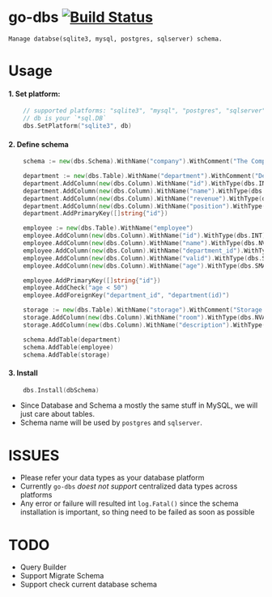 # go-dbs [![Build Status](https://travis-ci.org/luanphandinh/go-dbs.svg?branch=master)](https://travis-ci.org/luanphandinh/go-dbs)
```
Manage databse(sqlite3, mysql, postgres, sqlserver) schema.
```

# Usage
#### 1. Set platform:
```go
    // supported platforms: "sqlite3", "mysql", "postgres", "sqlserver"
    // db is your `*sql.DB`
    dbs.SetPlatform("sqlite3", db)

```

#### 2. Define schema
```go
    schema := new(dbs.Schema).WithName("company").WithComment("The Company Schema")

    department := new(dbs.Table).WithName("department").WithComment("Departments of company")
    department.AddColumn(new(dbs.Column).WithName("id").WithType(dbs.INT).IsNotNull().IsUnsigned().IsAutoIncrement())
    department.AddColumn(new(dbs.Column).WithName("name").WithType(dbs.NVARCHAR).WithLength(20).IsNotNull())
    department.AddColumn(new(dbs.Column).WithName("revenue").WithType(dbs.FLOAT).IsNotNull().IsUnsigned().WithDefault("1.01"))
    department.AddColumn(new(dbs.Column).WithName("position").WithType(dbs.SMALLINT).IsNotNull().IsUnsigned().IsUnique())
    department.AddPrimaryKey([]string{"id"})

    employee := new(dbs.Table).WithName("employee")
    employee.AddColumn(new(dbs.Column).WithName("id").WithType(dbs.INT).IsNotNull().IsUnsigned().IsAutoIncrement())
    employee.AddColumn(new(dbs.Column).WithName("name").WithType(dbs.NVARCHAR).WithLength(20).IsNotNull())
    employee.AddColumn(new(dbs.Column).WithName("department_id").WithType(dbs.INT).IsUnsigned())
    employee.AddColumn(new(dbs.Column).WithName("valid").WithType(dbs.SMALLINT).WithDefault("1").WithComment("Indicate employee status"))
    employee.AddColumn(new(dbs.Column).WithName("age").WithType(dbs.SMALLINT).IsNotNull().IsUnsigned().AddCheck("age > 20"))

    employee.AddPrimaryKey([]string{"id"})
    employee.AddCheck("age < 50")
    employee.AddForeignKey("department_id", "department(id)")

    storage := new(dbs.Table).WithName("storage").WithComment("Storage for fun")
    storage.AddColumn(new(dbs.Column).WithName("room").WithType(dbs.NVARCHAR).WithLength(50))
    storage.AddColumn(new(dbs.Column).WithName("description").WithType(dbs.TEXT))

    schema.AddTable(department)
    schema.AddTable(employee)
    schema.AddTable(storage)
```

#### 3. Install
```go
    dbs.Install(dbSchema)
```

* Since Database and Schema a mostly the same stuff in MySQL, we will just care about tables.
* Schema name will be used by `postgres` and `sqlserver`.

# ISSUES
* Please refer your data types as your database platform
* Currently `go-dbs` *doest not support* centralized data types across platforms
* Any error or failure will resulted int `log.Fatal()` since the schema installation is important,
so thing need to be failed as soon as possible 

# TODO
* Query Builder
* Support Migrate Schema
* Support check current database schema
